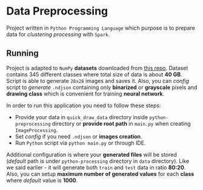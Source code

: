 # Data Preprocessing

Project written in `Python Programming Language` which purpose is to prepare data for _clustering processing_ with `Spark`. 

## Running

Project is adapted to `NumPy` **datasets** downloaded from [this repo](https://console.cloud.google.com/storage/browser/quickdraw_dataset/full/numpy_bitmap). Dataset contains 345 different classes where total size of data is about **40 GB**.
Script is able to generate `28x28` images and saves it. Also, you can _config_ script to _generate_ `.ndjson` containing only **binarized** or **grayscale** pixels and **drawing class** which is convenient for training **neural network**. 

In order to run this application you need to follow these steps:

- Provide your data in `quick_draw_data` directory inside `python-preprocessing` directory or **provide root path** in `main.py` when creating `ImageProcessing`.
- Set _config_ if you need `.ndjson` or **images creation**.
- Run `Python` script via `python main.py` or through IDE. 

Additional configuration is where your **generated files** will be stored (_default_ path is under `python-processing` directory in `data` directory). Like we said earlier - it will generate both `train` and `test` data in ratio **80:20**. 
Also, you can setup **maximum number of generated values** for each **class** where _default_ value is **1000**.
